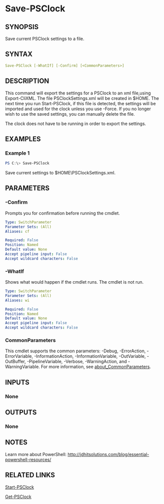 ﻿---
external help file: PSClock-help.xml
Module Name: PSClock
online version: https://bit.ly/3o7rlS6
schema: 2.0.0
---

# Save-PSClock

## SYNOPSIS

Save current PSClock settings to a file.

## SYNTAX

```yaml
Save-PSClock [-WhatIf] [-Confirm] [<CommonParameters>]
```

## DESCRIPTION

This command will export the settings for a PSClock to an xml file,using Export-CliXML. The file PSClockSettings.xml will be created in $HOME. The next time you run Start-PSClock, if this file is detected, the settings will be imported and used for the clock unless you use -Force. If you no longer wish to use the saved settings, you can manually delete the file.

The clock does not have to be running in order to export the settings.

## EXAMPLES

### Example 1

```powershell
PS C:\> Save-PSClock
```

Save current settings to $HOME\PSClockSettings.xml.

## PARAMETERS

### -Confirm

Prompts you for confirmation before running the cmdlet.

```yaml
Type: SwitchParameter
Parameter Sets: (All)
Aliases: cf

Required: False
Position: Named
Default value: None
Accept pipeline input: False
Accept wildcard characters: False
```

### -WhatIf

Shows what would happen if the cmdlet runs.
The cmdlet is not run.

```yaml
Type: SwitchParameter
Parameter Sets: (All)
Aliases: wi

Required: False
Position: Named
Default value: None
Accept pipeline input: False
Accept wildcard characters: False
```

### CommonParameters

This cmdlet supports the common parameters: -Debug, -ErrorAction, -ErrorVariable, -InformationAction, -InformationVariable, -OutVariable, -OutBuffer, -PipelineVariable, -Verbose, -WarningAction, and -WarningVariable. For more information, see [about_CommonParameters](http://go.microsoft.com/fwlink/?LinkID=113216).

## INPUTS

### None

## OUTPUTS

### None

## NOTES

Learn more about PowerShell: http://jdhitsolutions.com/blog/essential-powershell-resources/

## RELATED LINKS

[Start-PSClock](Start-PSClock.md)

[Get-PSClock](Get-PSClock.md)
